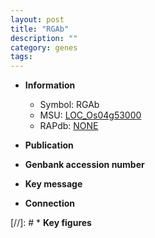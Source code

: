 ```yaml
---
layout: post
title: "RGAb"
description: ""
category: genes
tags: 
---
```


* **Information**  
    + Symbol: RGAb  
    + MSU: [LOC_Os04g53000](http://rice.uga.edu/cgi-bin/ORF_infopage.cgi?orf=LOC_Os04g53000)  
    + RAPdb: [NONE](http://rapdb.dna.affrc.go.jp/viewer/gbrowse_details/irgsp1?name=NONE)  

* **Publication**  

* **Genbank accession number**  

* **Key message**  

* **Connection**  

[//]: # * **Key figures**  



